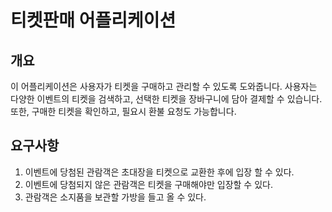 # 티켓판매 어플리케이션
## 개요
이 어플리케이션은 사용자가 티켓을 구매하고 관리할 수 있도록 도와줍니다. 사용자는 다양한 이벤트의 티켓을 검색하고, 선택한 티켓을 장바구니에 담아 결제할 수 있습니다. 또한, 구매한 티켓을 확인하고, 필요시 환불 요청도 가능합니다.   

## 요구사항
1. 이벤트에 당첨된 관람객은 초대장을 티켓으로 교환한 후에 입장 할 수 있다.
2. 이벤트에 당첨되지 않은 관람객은 티켓을 구매해야만 입장할 수 있다.
3. 관람객은 소지품을 보관할 가방을 들고 올 수 있다. 
